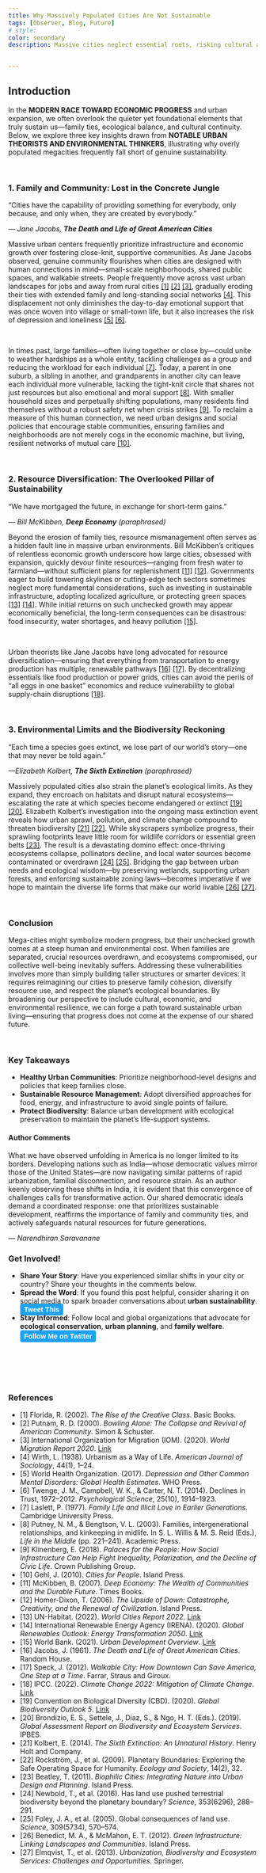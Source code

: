 ```yaml
---
title: Why Massively Populated Cities Are Not Sustainable
tags: [Observer, Blog, Future]
# style: 
color: secondary
description: Massive cities neglect essential roots, risking cultural and ecological sustainability.


---
```


## Introduction

<div class="description">

In the <b>MODERN RACE TOWARD ECONOMIC PROGRESS</b> and urban expansion, we often overlook the quieter yet foundational elements that truly sustain us—family ties, ecological balance, and cultural continuity. Below, we explore three key insights drawn from <b>NOTABLE URBAN THEORISTS AND ENVIRONMENTAL THINKERS</b>, illustrating why overly populated megacities frequently fall short of genuine sustainability.  

</div>
<br>

### 1. Family and Community: Lost in the Concrete Jungle


<div class="author-comments">
  <p>
    “Cities have the capability of providing something for everybody, only because, and only when, they are created by everybody.”  
  </p>
  <em>— Jane Jacobs, <b>The Death and Life of Great American Cities</b></em>
</div>

<div class="description">

Massive urban centers frequently prioritize infrastructure and economic growth over fostering close-knit, supportive communities. As Jane Jacobs observed, genuine community flourishes when cities are designed with human connections in mind—small-scale neighborhoods, shared public spaces, and walkable streets. People frequently move across vast urban landscapes for jobs and away from rural cities <a href="#reference-1">[1]</a> <a href="#reference-2">[2]</a> <a href="#reference-3">[3]</a>, gradually eroding their ties with extended family and long-standing social networks <a href="#reference-4">[4]</a>. This displacement not only diminishes the day-to-day emotional support that was once woven into village or small-town life, but it also increases the risk of depression and loneliness <a href="#reference-5">[5]</a> <a href="#reference-6">[6]</a>.
</div><br>
<div class="description">

In times past, large families—often living together or close by—could unite to weather hardships as a whole entity, tackling challenges as a group and reducing the workload for each individual <a href="#reference-7">[7]</a>. Today, a parent in one suburb, a sibling in another, and grandparents in another city can leave each individual more vulnerable, lacking the tight-knit circle that shares not just resources but also emotional and moral support <a href="#reference-8">[8]</a>. With smaller household sizes and perpetually shifting populations, many residents find themselves without a robust safety net when crisis strikes <a href="#reference-9">[9]</a>. To reclaim a measure of this human connection, we need urban designs and social policies that encourage stable communities, ensuring families and neighborhoods are not merely cogs in the economic machine, but living, resilient networks of mutual care <a href="#reference-10">[10]</a>.

</div>
<br>

### 2. Resource Diversification: The Overlooked Pillar of Sustainability

<div class="author-comments">
  <p>
    “We have mortgaged the future, in exchange for short-term gains.”
  </p>
  <em>— Bill McKibben, <b>Deep Economy</b> (paraphrased)</em>
</div>

<div class="description">

Beyond the erosion of family ties, resource mismanagement often serves as a hidden fault line in massive urban environments. Bill McKibben’s critiques of relentless economic growth underscore how large cities, obsessed with expansion, quickly devour finite resources—ranging from fresh water to farmland—without sufficient plans for replenishment <a href="#reference-11">[11]</a> <a href="#reference-12">[12]</a>. Governments eager to build towering skylines or cutting-edge tech sectors sometimes neglect more fundamental considerations, such as investing in sustainable infrastructure, adopting localized agriculture, or protecting green spaces <a href="#reference-13">[13]</a> <a href="#reference-14">[14]</a>. While initial returns on such unchecked growth may appear economically beneficial, the long-term consequences can be disastrous: food insecurity, water shortages, and heavy pollution <a href="#reference-15">[15]</a>.
</div><br>
<div class="description">

Urban theorists like Jane Jacobs have long advocated for resource diversification—ensuring that everything from transportation to energy production has multiple, renewable pathways <a href="#reference-16">[16]</a> <a href="#reference-17">[17]</a>. By decentralizing essentials like food production or power grids, cities can avoid the perils of “all eggs in one basket” economics and reduce vulnerability to global supply-chain disruptions <a href="#reference-18">[18]</a>.

</div>
<br>

### 3. Environmental Limits and the Biodiversity Reckoning

<div class="author-comments">
  <p>
    “Each time a species goes extinct, we lose part of our world’s story—one that may never be told again.” 
  </p>
  <em>—Elizabeth Kolbert, <b>The Sixth Extinction</b> (paraphrased)</em>
</div>

<div class="description">

Massively populated cities also strain the planet’s ecological limits. As they expand, they encroach on habitats and disrupt natural ecosystems—escalating the rate at which species become endangered or extinct <a href="#reference-19">[19]</a> <a href="#reference-20">[20]</a>. Elizabeth Kolbert’s investigation into the ongoing mass extinction event reveals how urban sprawl, pollution, and climate change compound to threaten biodiversity <a href="#reference-21">[21]</a> <a href="#reference-22">[22]</a>. While skyscrapers symbolize progress, their sprawling footprints leave little room for wildlife corridors or essential green belts <a href="#reference-23">[23]</a>. The result is a devastating domino effect: once-thriving ecosystems collapse, pollinators decline, and local water sources become contaminated or overdrawn <a href="#reference-24">[24]</a> <a href="#reference-25">[25]</a>. Bridging the gap between urban needs and ecological wisdom—by preserving wetlands, supporting urban forests, and enforcing sustainable zoning laws—becomes imperative if we hope to maintain the diverse life forms that make our world livable <a href="#reference-26">[26]</a> <a href="#reference-27">[27]</a>.
</div>
<br>

### Conclusion

<div class="description">

Mega-cities might symbolize modern progress, but their unchecked growth comes at a steep human and environmental cost. When families are separated, crucial resources overdrawn, and ecosystems compromised, our collective well-being inevitably suffers. Addressing these vulnerabilities involves more than simply building taller structures or smarter devices: it requires reimagining our cities to preserve family cohesion, diversify resource use, and respect the planet’s ecological boundaries. By broadening our perspective to include cultural, economic, and environmental resilience, we can forge a path toward sustainable urban living—ensuring that progress does not come at the expense of our shared future.
</div>
<br>

### Key Takeaways

<ul id="bullet-points">
<li><b>Healthy Urban Communities</b>: Prioritize neighborhood-level designs and policies that keep families close.</li>  
<li><b>Sustainable Resource Management</b>: Adopt diversified approaches for food, energy, and infrastructure to avoid single points of failure.</li>  
<li><b>Protect Biodiversity</b>: Balance urban development with ecological preservation to maintain the planet’s life-support systems.</li>
</ul>

<div class="author-comments">
  <h4>Author Comments</h4>
  <p>
  What we have observed unfolding in America is no longer limited to its borders. Developing nations such as India—whose democratic values mirror those of the United States—are now navigating similar patterns of rapid urbanization, familial disconnection, and resource strain. As an author keenly observing these shifts in India, it is evident that this convergence of challenges calls for transformative action. Our shared democratic ideals demand a coordinated response: one that prioritizes sustainable development, reaffirms the importance of family and community ties, and actively safeguards natural resources for future generations.
  </p>
  <em>— Narendhiran Saravanane</em>&ensp;
</div>

### Get Involved!
<ul id="bullet-points">
<li> <b>Share Your Story</b>: Have you experienced similar shifts in your city or country? Share your thoughts in the comments below.  </li>
<li><b>Spread the Word</b>: If you found this post helpful, consider sharing it on social media to spark broader conversations about <b>urban sustainability</b>.  <a href="https://twitter.com/intent/tweet?text=Check%20out%20this%20urban%20sustainability%20blog!&url=https://naren200.github.io/blog/metrocities"
   target="_blank" 
   rel="noopener noreferrer"
   style="
      background-color: #1DA1F2;
      color: #fff;
      padding: 4px 8px;
      text-decoration: none;
      border-radius: 4px;
      font-family: Arial, sans-serif;
      font-weight: bold;
   ">
   Tweet This
</a></li>

<li><b>Stay Informed</b>: Follow local and global organizations that advocate for <b>ecological conservation</b>, <b>urban planning</b>, and <b>family welfare</b>.   <a href="https://x.com/narendhiran2000" 
     target="_blank" 
     rel="noopener noreferrer"
     style="
        display: inline-block;
        background-color: #1DA1F2; /* 'Twitter Blue'; adjust if preferred */
        color: #ffffff;
        text-decoration: none;
        padding: 4px 8px;
        border-radius: 4px;
        font-family: Arial, sans-serif;
        font-weight: bold;
    ">
    Follow Me on Twitter
  </a>
</li> 

</ul>
<br>

<script src="https://giscus.app/client.js"
        data-repo="naren200/naren200.github.io"
        data-repo-id="R_kgDOJHzC3A"
        data-category="Brainstorm"
        data-category-id="[ENTER CATEGORY ID HERE]"
        data-mapping="/blog/metrocities"
        data-strict="0"
        data-reactions-enabled="1"
        data-emit-metadata="0"
        data-input-position="top"
        data-theme="cobalt"
        data-lang="en"
        data-loading="lazy"
        crossorigin="anonymous"
        async>
</script>

<br><br>


### References

<ul class="references-list">
  <li id="reference-1">[1] Florida, R. (2002). <em>The Rise of the Creative Class</em>. Basic Books.</li>
  <li id="reference-2">[2] Putnam, R. D. (2000). <em>Bowling Alone: The Collapse and Revival of American Community</em>. Simon & Schuster.</li>
  <li id="reference-3">[3] International Organization for Migration (IOM). (2020). <em>World Migration Report 2020</em>. <a href="https://publications.iom.int/books/world-migration-report-2020" target="_blank" rel="noopener noreferrer">Link</a></li>
  <li id="reference-4">[4] Wirth, L. (1938). Urbanism as a Way of Life. <em>American Journal of Sociology</em>, 44(1), 1–24.</li>
  <li id="reference-5">[5] World Health Organization. (2017). <em>Depression and Other Common Mental Disorders: Global Health Estimates</em>. WHO Press.</li>
  <li id="reference-6">[6] Twenge, J. M., Campbell, W. K., & Carter, N. T. (2014). Declines in Trust, 1972–2012. <em>Psychological Science</em>, 25(10), 1914–1923.</li>
  <li id="reference-7">[7] Laslett, P. (1977). <em>Family Life and Illicit Love in Earlier Generations</em>. Cambridge University Press.</li>
  <li id="reference-8">[8] Putney, N. M., & Bengtson, V. L. (2003). Families, intergenerational relationships, and kinkeeping in midlife. In S. L. Willis & M. S. Reid (Eds.), <em>Life in the Middle</em> (pp. 221–241). Academic Press.</li>
  <li id="reference-9">[9] Klinenberg, E. (2018). <em>Palaces for the People: How Social Infrastructure Can Help Fight Inequality, Polarization, and the Decline of Civic Life</em>. Crown Publishing Group.</li>
  <li id="reference-10">[10] Gehl, J. (2010). <em>Cities for People</em>. Island Press.</li>
  <li id="reference-11">[11] McKibben, B. (2007). <em>Deep Economy: The Wealth of Communities and the Durable Future</em>. Times Books.</li>
  <li id="reference-12">[12] Homer-Dixon, T. (2006). <em>The Upside of Down: Catastrophe, Creativity, and the Renewal of Civilization</em>. Island Press.</li>
  <li id="reference-13">[13] UN-Habitat. (2022). <em>World Cities Report 2022</em>. <a href="https://unhabitat.org/World-Cities-Report" target="_blank" rel="noopener noreferrer">Link</a></li>
  <li id="reference-14">[14] International Renewable Energy Agency (IRENA). (2020). <em>Global Renewables Outlook: Energy Transformation 2050</em>. <a href="https://www.irena.org/publications" target="_blank" rel="noopener noreferrer">Link</a></li>
  <li id="reference-15">[15] World Bank. (2021). <em>Urban Development Overview</em>. <a href="https://www.worldbank.org/en/topic/urbandevelopment/overview" target="_blank" rel="noopener noreferrer">Link</a></li>
  <li id="reference-16">[16] Jacobs, J. (1961). <em>The Death and Life of Great American Cities</em>. Random House.</li>
  <li id="reference-17">[17] Speck, J. (2012). <em>Walkable City: How Downtown Can Save America, One Step at a Time</em>. Farrar, Straus and Giroux.</li>
  <li id="reference-18">[18] IPCC. (2022). <em>Climate Change 2022: Mitigation of Climate Change</em>. <a href="https://www.ipcc.ch/report/ar6/wg3" target="_blank" rel="noopener noreferrer">Link</a></li>
  <li id="reference-19">[19] Convention on Biological Diversity (CBD). (2020). <em>Global Biodiversity Outlook 5</em>. <a href="https://www.cbd.int/gbo5" target="_blank" rel="noopener noreferrer">Link</a></li>
  <li id="reference-20">[20] Brondizio, E. S., Settele, J., Díaz, S., & Ngo, H. T. (Eds.). (2019). <em>Global Assessment Report on Biodiversity and Ecosystem Services</em>. IPBES.</li>
  <li id="reference-21">[21] Kolbert, E. (2014). <em>The Sixth Extinction: An Unnatural History</em>. Henry Holt and Company.</li>
  <li id="reference-22">[22] Rockström, J., et al. (2009). Planetary Boundaries: Exploring the Safe Operating Space for Humanity. <em>Ecology and Society</em>, 14(2), 32.</li>
  <li id="reference-23">[23] Beatley, T. (2011). <em>Biophilic Cities: Integrating Nature into Urban Design and Planning</em>. Island Press.</li>
  <li id="reference-24">[24] Newbold, T., et al. (2016). Has land use pushed terrestrial biodiversity beyond the planetary boundary? <em>Science</em>, 353(6296), 288–291.</li>
  <li id="reference-25">[25] Foley, J. A., et al. (2005). Global consequences of land use. <em>Science</em>, 309(5734), 570–574.</li>
  <li id="reference-26">[26] Benedict, M. A., & McMahon, E. T. (2012). <em>Green Infrastructure: Linking Landscapes and Communities</em>. Island Press.</li>
  <li id="reference-27">[27] Elmqvist, T., et al. (2013). <em>Urbanization, Biodiversity and Ecosystem Services: Challenges and Opportunities</em>. Springer.</li>
</ul>

